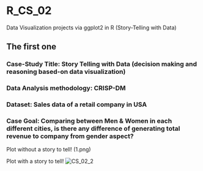 # R_CS_02
Data Visualization projects via ggplot2 in R (Story-Telling with Data)

## The first one
### Case-Study Title: Story Telling with Data (decision making and reasoning based-on data visualization)
### Data Analysis methodology: CRISP-DM
### Dataset: Sales data of a retail company in USA
### Case Goal: Comparing between Men & Women in each different cities, is there any difference of generating total revenue to company from gender aspect?

Plot without a story to tell!
(1.png)

Plot with a story to tell!
![CS_02_2](CS_02_01/CS_02_01_2.png)


